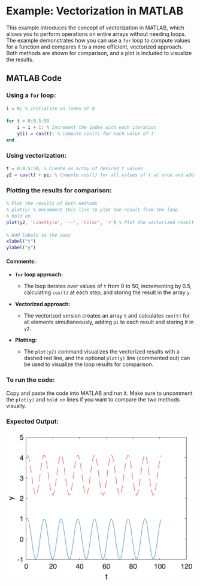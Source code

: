 # **Example: Vectorization in MATLAB**

This example introduces the concept of vectorization in MATLAB, which allows you to perform operations on entire arrays without needing loops. The example demonstrates how you can use a `for` loop to compute values for a function and compares it to a more efficient, vectorized approach. Both methods are shown for comparison, and a plot is included to visualize the results.

## MATLAB Code

### Using a `for` loop:
```matlab
i = 0; % Initialize an index at 0

for t = 0:0.5:50
    i = i + 1; % Increment the index with each iteration
    y(i) = cos(t); % Compute cos(t) for each value of t
end
```

### Using vectorization:
```matlab
t = 0:0.5:50; % Create an array of desired t values
y2 = cos(t) + pi; % Compute cos(t) for all values of t at once and add pi
```

### Plotting the results for comparison:
```matlab
% Plot the results of both methods
% plot(y) % Uncomment this line to plot the result from the loop
% hold on
plot(y2, 'LineStyle', '--', 'Color', 'r') % Plot the vectorized result in red dashed line

% Add labels to the axes
xlabel("t")
ylabel("y")
```

#### Comments:
- **`for` loop approach:**
  - The loop iterates over values of `t` from 0 to 50, incrementing by 0.5, calculating `cos(t)` at each step, and storing the result in the array `y`.
  
- **Vectorized approach:**
  - The vectorized version creates an array `t` and calculates `cos(t)` for all elements simultaneously, adding `pi` to each result and storing it in `y2`.
  
- **Plotting:**
  - The `plot(y2)` command visualizes the vectorized results with a dashed red line, and the optional `plot(y)` line (commented out) can be used to visualize the loop results for comparison.

### To run the code:
Copy and paste the code into MATLAB and run it. Make sure to uncomment the `plot(y)` and `hold on` lines if you want to compare the two methods visually.

### Expected Output:

<p align="center">
  <img src="vectorization_plot.png" alt="If Statement Example" width="500"/>
</p>
